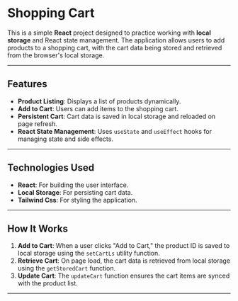 # Shopping Cart

This is a simple **React** project designed to practice working with **local storage** and React state management. The application allows users to add products to a shopping cart, with the cart data being stored and retrieved from the browser's local storage.

---

## **Features**

- **Product Listing**: Displays a list of products dynamically.
- **Add to Cart**: Users can add items to the shopping cart.
- **Persistent Cart**: Cart data is saved in local storage and reloaded on page refresh.
- **React State Management**: Uses `useState` and `useEffect` hooks for managing state and side effects.

---

## **Technologies Used**

- **React**: For building the user interface.
- **Local Storage**: For persisting cart data.
- **Tailwind Css**: For styling the application.

---

## **How It Works**

1. **Add to Cart**: When a user clicks "Add to Cart," the product ID is saved to local storage using the `setCartLs` utility function.
2. **Retrieve Cart**: On page load, the cart data is retrieved from local storage using the `getStoredCart` function.
3. **Update Cart**: The `updateCart` function ensures the cart items are synced with the product list.

---